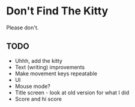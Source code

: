 # Don't Find The Kitty

Please don't.

## TODO

- Uhhh, add the kitty
- Text (writing) improvements
- Make movement keys repeatable
- UI
- Mouse mode?
- Title screen - look at old version for what I did
- Score and hi score

